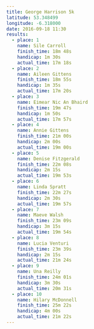 ```yaml
---
title: George Harrison 5k
latitude: 53.348499
longitude: -6.318000
date: 2016-09-18 11:30
results:
  - place: 1
    name: Sile Carroll
    finish_time: 18m 48s
    handicap: 1m 30s
    actual_time: 17m 18s
  - place: 2
    name: Aileen Gittens
    finish_time: 18m 55s
    handicap: 1m 35s
    actual_time: 17m 20s
  - place: 3
    name: Eimear Nic An Bhaird
    finish_time: 19m 47s
    handicap: 1m 50s
    actual_time: 17m 57s
  - place: 4
    name: Annie Gittens
    finish_time: 21m 00s
    handicap: 2m 00s
    actual_time: 19m 00s
  - place: 5
    name: Denise Fitzgerald
    finish_time: 22m 08s
    handicap: 2m 15s
    actual_time: 19m 53s
  - place: 6
    name: Linda Spratt
    finish_time: 22m 27s
    handicap: 2m 30s
    actual_time: 19m 57s
  - place: 7
    name: Maeve Walsh
    finish_time: 23m 09s
    handicap: 3m 15s
    actual_time: 19m 54s
  - place: 8
    name: Lucia Venturi
    finish_time: 23m 39s
    handicap: 2m 15s
    actual_time: 21m 24s
  - place: 9
    name: Una Reilly
    finish_time: 24m 01s
    handicap: 3m 30s
    actual_time: 20m 31s
  - place: 10
    name: Hilary McDonnell
    finish_time: 25m 22s
    handicap: 4m 00s
    actual_time: 21m 22s
---
```

